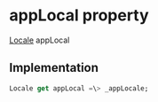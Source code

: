 


# appLocal property









[Locale](https:api.flutter.dev/flutter/dart-ui/Locale-class.html) appLocal
  







## Implementation

```dart
Locale get appLocal =\> _appLocale;
```








